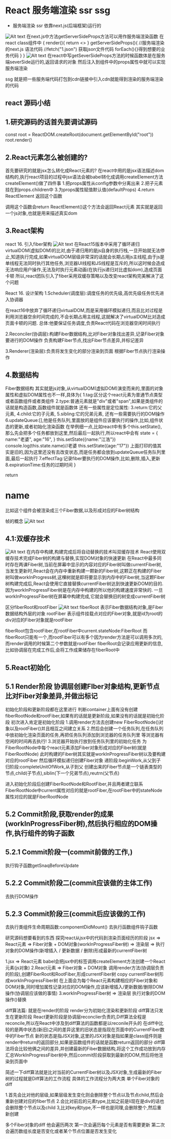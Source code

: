 # React 服务端渲染 ssr ssg

- 服务端渲染 ssr 
依靠next.js(后端框架)运行的

![Alt text](image-2.png)
在next.js中方法getServerSideProps方法可以用作服务端渲染函数
在react class组件中
{
    render(){
        return <>
    }
    getServerSideProps(){
        //服务端渲染的next.js 语法代码
        //fetch("1.json")
        获取json文件代码
        forEach(){}得到想要的业务代码
    }
}
![Alt text](image-3.png)
在react中写getSeverSideProps方法的时候函数体是在服务端severSide运行的,返回请求的对象
然后注入到组件中的props属性中就可以实现服务端渲染

ssg 就是把一些服务端代码打包到cdn链接中引入cdn就能得到渲染的服务端渲染的代码



## react 源码小结

## 1.研究源码的话首先要调试源码

const root = ReactDOM.createRoot(document.getElementById("root"))
root.render(<App />)

## 2.React元素怎么被创建的?
首先要研究的就是jsx怎么转化成React元素的?
在react中用的是jsx语法描述dom结构的,执行react项目的过程中jsx语法会被babel转化成调用createElement方法
createElement()做了四件事
1.把props属性从config参数中分离出来
2.把子元素挂在到props.children中
3.为props属性赋值默认值(defaultProps)
4.return ReactElement 返回这个函数



调用这个函数会return ReactElement()这个方法会返回React元素 其实就是返回一个js对象,也就是用来描述真实dom

## 3.React架构
react 16. 引入fiber架构
![Alt text](%E5%B1%80%E9%83%A8%E6%88%AA%E5%8F%96_20250518_202926.png)
在React15版本中采用了循环递归virtualDOM(虚拟DOM)的比对,由于递归用的是js自身的执行栈,一旦开始就无法停止,知道执行完成,如果virtualDOM层级非常深的话就会长期占用js主线程,由于js是单线程无法同时执行其他任务,浏览器UI线程和JS线程是互斥的,所以这时候会造成无法响应用户操作,无法及时执行元素动画(在执行js递归对比虚拟dom),造成页面卡顿
所以,react团队引入了fiber采用双缓存策略以及改变react架构完美解决了这个问题

React 16. 设计架构
1.Scheduler(调度层):调度任务的优先级,高优先级任务优先进入协调器

在react16中放弃了循环递归virtualDOM,而是采用循环模拟递归,而且比对过程是利用浏览器空余时间完成的,不会长期占用主线程,这就解决了virtualDOM比对造成页面卡顿的问题.
总体:他要保证任务调度,负责React代码在浏览器空闲时间执行

2.Reconciler(协调层):构建Fiber数据结构,比对Fiber对象找出差异,记录Fiber对象要进行的DOM操作
负责构建Fiber节点,找出Fiber节点差异,并标记差异

3.Renderer(渲染层):负责将发生变化的部分渲染到页面
根据Fiber节点执行渲染操作

## 4.数据结构
Fiber数据结构
其实就是js对象,从virtualDOM(虚拟DOM)演变而来的,里面的对象属性和虚拟DOM属性也不一样,具体为{
    1.tag:区分这个react元素为普通节点类型或者函数组件或者类组件
    2.type:普通元素就是"div"或者"span",如果是类组件的话就是构造函数,函数组件就是函数体
    还有一些属性是定位属性:
    3.return:它的父元素,
    4.child:它的子元素,
    5.sibling:它的兄弟元素,
    还有一些需要执行的DOM操作
    6.updateQueue:[],他是任务队列,里面放的是组件应该要执行的操作,比如,组件状态的更新,或者初始化渲染函数
    在举例细一点,比如react中有多个this.setState(),那么先会把多个任务都放到这里,然后最后一起执行,所以react中会有
    state = {
        name:"老婆",
        age:"16",
    }
    this.setState({name:"江浩"})
    console.log(this.state.name)//老婆
    this.setState({age:"17"})
    上面打印的值其实是旧的,因为这里还没有去改变状态,而是任务都会放到updateQueue任务队列里面,最后一起执行
    7.effectTag:记录fiber要执行的DOM操作,比如,删除,插入,更新
    8.expirationTime:任务的过期时间
}

return <div>
    <h1>name</h1>
    <App />
<div>
比如这个组件会被渲染成三个Fiber数据,以及形成对应的Fiber树结构

帧的概念
![Alt text](image-5.png)

## 4.1:双缓存技术
![Alt text](%E5%B1%80%E9%83%A8%E6%88%AA%E5%8F%96_20250518_213142.png)
在内存中构建,构建完成后将自动替换的技术叫双缓存技术
React使用双缓存技术完成Fiber树的构建与替换,实现DOM对象的快速更新
在React中最多同时存在两课Fiber树,当前在屏幕中显示的内容对应的Fiber树叫做currentFiber树,当发生更新时,React会在内存中重新构建一颗新的Fiber树,这颗正在构建的Fiber树叫做workInProgress树,这棵树就是即将要显示到内存中的Fiber树,当这颗Fiber树构建完成后,React会使用它直接替换currentFiber树达到快速更新DOM的目的.因为workInProgressFiber树是在内存中构建的所以他的构建速度非常快的.
一旦workInProgressFiber树在屏幕中构建完成,它就会替换旧的树变成currentFiber树

区分fiberRoot和rootFiber
![Alt text](image-4.png)
fiberRoot 表示Fiber数据结构对象,是Fiber数据结构外层的对象
rootFiber 表示组件挂载点对应的Fiber对象,就是id为root的div对应的Fiber对象就是rootFiber

fiberRoot包含rootFiber,在rootFiber中current.stateNode:FiberRoot
而fiberRoot只能有一个,而rootFiber可以有多个因为render方法是可以调用多次的,而render调用的时候第二个参数就是rootFiber
fiberRoot会记录应用更新的信息,比如协调层在完成工作后,会将工作成果储存在fiberRoot中

## 5.React初始化

## 5.1 Render阶段 协调层创建FIber对象结构,更新节点比对Fiber对象差异,并做出标记
初始化阶段和更新阶段都在这里进行
    判断container上面有没有创建fiberRootNode和rootFiber,如果有的话就是更新阶段,如果没有的话就是初始化阶段
初次进入肯定是初始化阶段
1.调用render方法去创建new FiberRootNode()对象以及rootFiber()并且相互之间建立关系
2.然后会创建一个任务队列,在任务队列中放初始化渲染页面的任务,再把任务队列添加到浏览器的任务队列里
等浏览器有空闲的时间再去执行!
3.浏览器开始执行放到任务队列里的初始化任务
为FiberRootNode中每个react元素添加Fiber对象形成对应的Fiber树(就是FiberRootNode)
此时构建的Fiber树其实就是workInProgressFiber树以及要构建对应的rootFiber
然后循环模拟递归创建Fiber对象
递阶段:beginWork,从父到子
归阶段:completeUnitOfWork,从子到父
创建出来的Fiber节点是一个链表类型的节点,child(子节点),siblin(下一个兄弟节点),reutrn(父节点)


进入初始化阶段后创建FiberRootNode和RootFiber,并且两者建立联系FiberRootNode中current属性对应的就是rootFiber,在rootFiber中的stateNode属性对应的就是FiberRootNode


## 5.2 Commit阶段,获取render的成果(workInProgressFiber树),然后执行相应的DOM操作,执行组件的钩子函数
## 5.2.1 Commit阶段一(commit前做的工作,)
执行钩子函数getSnaqBeforeUpdate
## 5.2.2 Commit阶段二(commit应该做的主体工作)
去执行DOM操作
## 5.2.3 Commit阶段三(commit后应该做的工作)
去执行类组件生命周期函数:componentDidMount()
去执行函数组件钩子函数

研究源码想要看到的东西
探究react从jsx中的代码到渲染页面经历的阶段
jsx => React元素 => Fiber对象 + DOM对象(workInProgressFiber树) => 渲染层 => 执行对象的DOM操作(新增插入 / 更新数据 / 删除)形成最新的currentFiber树

1.jsx => React元素 
babel会把jsx中的标签调用createElement方法创建一个React元素(js对象)
2.React元素 => Fiber对象 + DOM对象
调用render方法(协调层负责的阶段),创建FiberRoot和RootFiber,形成currentFiber树
copy currentFiber树形成workInProgressFiber树
在上面会为每个React元素构建相应的Fiber对象和DOM对象,同时增加属性记录对应的DOM操作,应该新增插入/更新数据/删除DOM操作(协调层应该做的事情)
3.workInProgressFiber树 => 渲染层 执行对象的DOM操作()替换


diff算法篇:
就是在render的阶段
render分为初始化渲染和更新阶段
diff算法只发生在更新阶段
React更新阶段是协调层reconclier负责的,Diff算法全程是reconcile,所以在React中涉及到diff算法的函数都是以reconile开头的
在diff中比较的是两中状态(新旧)之间的差异这里的旧状态是指现在页面中的CurrentFiber数中的Fiber节点
新的状态是指JSX对象,这里的JSX对象是指如果是class组件则是render中return的返回部分,如果是函数组件的话就是函数return返回的部分
diff算法将会比较他俩之间的差异,并创建最新的Fiber数据结构,将这个工作成功放到内存汇总WorkInProgressFiber树中,然后commit阶段获取到最新的DOM,然后将他渲染到页面中

简述一下diff算法就是比对当前的CurrentFiber树以及JSX对象,生成最新的Fiber树的过程就是Diff算法的工作流程
具体的工作流程分为两大类
单个Fiber对象的diff

1.首先会比对他的层级,如果层级发生变化则会删除整个节点以及节点child,然后会重新创建对应的fiber节点
2.会比对前后的元素type,比如之前是li现在是div的话也会删除整个节点以及child
3,比对key和type,不一样也是同理,会删除整个,然后重新创建

多个Fiber对象的diff
他会遍历两次
第一次会遍历每个元素是否有需要更新
第二次会遍历数组长度是否变化或者某个节点位置是否发生变化
